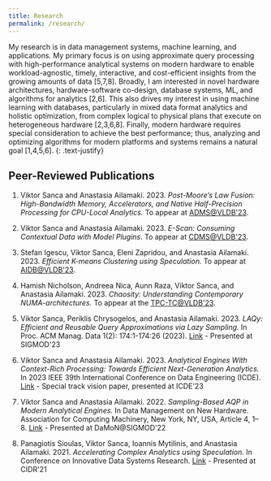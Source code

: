 ```yaml
---
title: Research
permalink: /research/
---
```

My research is in data management systems, machine learning, and applications. My primary focus is on using approximate query processing with high-performance analytical systems on modern hardware to enable workload-agnostic, timely, interactive, and cost-efficient insights from the growing amounts of data [5,7,8]. Broadly, I am interested in novel hardware architectures, hardware-software co-design, database systems, ML, and algorithms for analytics [2,6]. This also drives my interest in using machine learning with databases, particularly in mixed data format analytics and holistic optimization, from complex logical to physical plans that execute on heterogeneous hardware [2,3,6,8]. Finally, modern hardware requires special consideration to achieve the best performance; thus, analyzing and optimizing algorithms for modern platforms and systems remains a natural goal [1,4,5,6].
{: .text-justify}

## Peer-Reviewed Publications 

1. Viktor Sanca and Anastasia Ailamaki. 2023. *Post-Moore’s Law Fusion: High-Bandwidth Memory, Accelerators, and Native Half-Precision Processing for CPU-Local Analytics.* To appear at [ADMS@VLDB'23](https://www.adms-conf.org/).

2. Viktor Sanca and Anastasia Ailamaki. 2023. *E-Scan: Consuming Contextual Data with Model Plugins*. To appear at [CDMS@VLDB'23](https://cdmsworkshop.github.io/2023/).

3. Stefan Igescu, Viktor Sanca, Eleni Zapridou, and Anastasia Ailamaki. 2023. *Efficient K-means Clustering using Speculation.* To appear at [AIDB@VLDB'23](https://sites.google.com/view/aidb2023/).

4. Hamish Nicholson, Andreea Nica, Aunn Raza, Viktor Sanca, and Anastasia Ailamaki. 2023. *Chaosity: Understanding Contemporary NUMA-architectures.* To appear at the [TPC-TC@VLDB'23](https://www.tpc.org/tpctc/tpctc2023/).

5. Viktor Sanca, Periklis Chrysogelos, and Anastasia Ailamaki. 2023. *LAQy: Efficient and Reusable Query Approximations via Lazy Sampling.* In Proc. ACM Manag. Data 1(2): 174:1-174:26 (2023). [Link](https://doi.org/10.1145/3589319) - Presented at SIGMOD'23

6. Viktor Sanca and Anastasia Ailamaki. 2023. *Analytical Engines With Context-Rich Processing: Towards Efficient Next-Generation Analytics.* In 2023 IEEE 39th International Conference on Data Engineering (ICDE). [Link](https://ieeexplore.ieee.org/abstract/document/10184882) - Special track vision paper, presented at ICDE'23

7. Viktor Sanca and Anastasia Ailamaki. 2022. *Sampling-Based AQP in Modern Analytical Engines.* In Data Management on New Hardware. Association for Computing Machinery, New York, NY, USA, Article 4, 1–8. [Link](https://doi.org/10.1145/3533737.3535095) - Presented at DaMoN@SIGMOD'22

8. Panagiotis Sioulas, Viktor Sanca, Ioannis Mytilinis, and Anastasia Ailamaki. 2021. *Accelerating Complex Analytics using Speculation.* In Conference on Innovative Data Systems Research. [Link](https://www.cidrdb.org/cidr2021/papers/cidr2021_paper03.pdf) - Presented at CIDR'21

